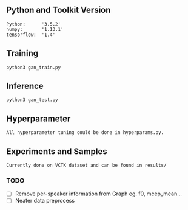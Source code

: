 ## Python and Toolkit Version
	Python:      '3.5.2'
	numpy:       '1.13.1'
	tensorflow:  '1.4'

## Training                                                            
	python3 gan_train.py

## Inference
	python3 gan_test.py

## Hyperparameter
	All hyperparameter tuning could be done in hyperparams.py.

## Experiments and Samples
	Currently done on VCTK dataset and can be found in results/

### TODO

- [ ] Remove per-speaker information from Graph eg. f0, mcep_mean...
- [ ] Neater data preprocess
